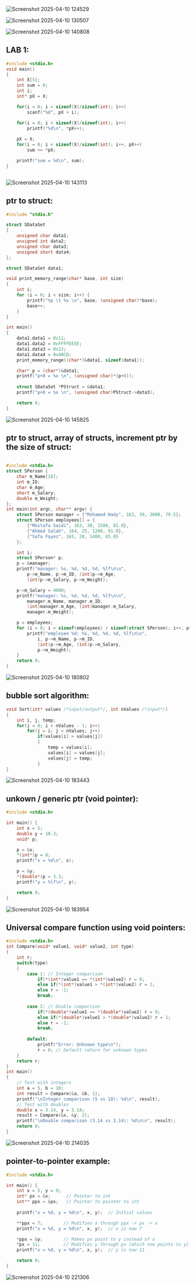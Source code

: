 ![Screenshot 2025-04-10 124529](https://github.com/user-attachments/assets/dbbbc790-22ca-44d4-b78f-a85094b51945)


![Screenshot 2025-04-10 130507](https://github.com/user-attachments/assets/fdd931e9-c05f-4f86-856c-d13678cd76bc)


![Screenshot 2025-04-10 140808](https://github.com/user-attachments/assets/4cdacac5-7c14-47fd-bd47-202dbf95eeeb)


## LAB 1:
```C
#include <stdio.h>
void main()
{
    int X[5];
    int sum = 0;
    int i;  
    int* pX = X;

    for(i = 0; i < sizeof(X)/sizeof(int); i++)
        scanf("%d", pX + i);

    for(i = 0; i < sizeof(X)/sizeof(int); i++)
        printf("%d\n", *pX++);
	
    pX = X;
    for(i = 0; i < sizeof(X)/sizeof(int); i++, pX++)
        sum += *pX;

    printf("sum = %d\n", sum);
}



```
![Screenshot 2025-04-10 143113](https://github.com/user-attachments/assets/e6a2cfc4-7d90-40fa-a923-1ecfdd0e5605)

## ptr to struct:
```C
#include "stdio.h"

struct SDataSet
{
    unsigned char data1;
    unsigned int data2;
    unsigned char data3;
    unsigned short data4;
};

struct SDataSet data1;

void print_memory_range(char* base, int size)
{
    int i;
    for (i = 0; i < size; i++) {  
        printf("%p \t %x \n", base, (unsigned char)*base);
        base++;
    }
}

int main()
{
    data1.data1 = 0x11;
    data1.data2 = 0xFFFFEEEE;  
    data1.data3 = 0x22;
    data1.data4 = 0xABCD;
    print_memory_range((char*)&data1, sizeof(data1));

    char* p = (char*)&data1;
    printf("p+8 = %x \n", (unsigned char)*(p+8));
    
    struct SDataSet *PStruct = &data1;  
    printf("p+8 = %x \n", (unsigned char)PStruct->data3);

    return 0;
}
```
![Screenshot 2025-04-10 145825](https://github.com/user-attachments/assets/7f0904f6-e402-4855-b3fa-51a68fed49ed)

## ptr to struct, array of structs, increment ptr by the size of struct:
```C

#include <stdio.h>
struct SPerson {
    char m_Name[18];
    int m_ID;
    char m_Age;
    short m_Salary;
    double m_Weight;
};
int main(int argc, char** argv) {
    struct SPerson manager = {"Mohamed Hady", 163, 39, 3000, 79.5};
    struct SPerson employees[] = {
        {"Mostafa Saidi", 163, 30, 1500, 81.0},
        {"Ahmed Salah", 164, 25, 1200, 91.0},
        {"Safa Fayez", 165, 28, 1400, 65.0}
    };

    int i;
    struct SPerson* p;
    p = &manager;
    printf("manager: %s, %d, %d, %d, %lf\n\n",
        p->m_Name, p->m_ID, (int)p->m_Age,
        (int)p->m_Salary, p->m_Weight);

    p->m_Salary = 4000;
    printf("manager: %s, %d, %d, %d, %lf\n\n",
        manager.m_Name, manager.m_ID,
        (int)manager.m_Age, (int)manager.m_Salary,
        manager.m_Weight);

    p = employees;
    for (i = 0; i < sizeof(employees) / sizeof(struct SPerson); i++, p++) {
        printf("employee %d: %s, %d, %d, %d, %lf\n\n",
            i, p->m_Name, p->m_ID,
            (int)p->m_Age, (int)p->m_Salary,
            p->m_Weight);
    }
    return 0;
}
```
![Screenshot 2025-04-10 180802](https://github.com/user-attachments/assets/44111d90-529c-447d-8c16-d4eb97b0a78d)

## bubble sort algorithm:
```C
void Sort(int* values /*input/output*/, int nValues /*input*/)
{
    int i, j, temp;
    for(i = 0; i < nValues - 1; i++)
        for(j = i; j < nValues; j++)
            if(values[i] > values[j])
            {
                temp = values[i];
                values[i] = values[j];
                values[j] = temp;
            }
}
```


![Screenshot 2025-04-10 183443](https://github.com/user-attachments/assets/dda3163f-115d-482b-977b-a12b0e9452a6)


## unkown / generic ptr (void pointer):
```C
#include <stdio.h>

int main() {
    int x = 5;
    double y = 10.3;
    void* p;

    p = &x;
    *(int*)p = 8;
    printf("x = %d\n", x);

    p = &y;
    *(double*)p = 3.3;
    printf("y = %lf\n", y);

    return 0;
}
```
![Screenshot 2025-04-10 183954](https://github.com/user-attachments/assets/90d64a8f-3d51-4fcf-8fcf-ee6a00c8887f)

## Universal compare function using void pointers:
```C
#include <stdio.h>
int Compare(void* value1, void* value2, int type) 
{
    int r;
    switch(type)
    {
        case 1: // Integer comparison
            if(*(int*)value1 == *(int*)value2) r = 0;
            else if(*(int*)value1 > *(int*)value2) r = 1;
            else r = -1;
            break;
            
        case 2: // Double comparison
            if(*(double*)value1 == *(double*)value2) r = 0;
            else if(*(double*)value1 > *(double*)value2) r = 1;
            else r = -1;
            break;
            
        default:
            printf("Error: Unknown type\n");
            r = 0; // Default return for unknown types
    }
    return r;
}
int main() 
{
    // Test with integers
    int a = 5, b = 10;
    int result = Compare(&a, &b, 1);
    printf("\nInteger comparison (5 vs 10): %d\n", result);
    // Test with doubles
    double x = 3.14, y = 3.14;
    result = Compare(&x, &y, 2);
    printf("\nDouble comparison (3.14 vs 3.14): %d\n\n", result); 
    return 0;
}

```
![Screenshot 2025-04-10 214035](https://github.com/user-attachments/assets/6cc97713-842b-4301-8ff1-e228112d2c01)
## pointer-to-pointer example:
```C
#include <stdio.h>

int main() {
    int x = 5, y = 9;
    int* px = &x;      // Pointer to int
    int** ppx = &px;   // Pointer to pointer to int
    
    printf("x = %d, y = %d\n", x, y);  // Initial values

    **ppx = 7;        // Modifies x through ppx -> px -> x
    printf("x = %d, y = %d\n", x, y);  // x is now 7

    *ppx = &y;        // Makes px point to y instead of x
    *px = 11;         // Modifies y through px (which now points to y)
    printf("x = %d, y = %d\n", x, y);  // y is now 11

    return 0;
}
```


![Screenshot 2025-04-10 221306](https://github.com/user-attachments/assets/bc1fb8e3-18a5-4360-b3ee-a3d6472afbcd)

